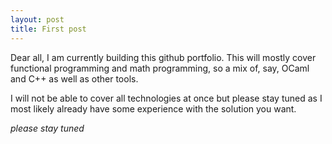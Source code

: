 ```yaml
---
layout: post
title: First post
---
```


Dear all, I am currently building this github portfolio. This will mostly cover functional programming and math programming, so a mix of, say, OCaml and C++ as well as other tools.

I will not be able to cover all technologies at once but please stay tuned as I most likely already have some experience with the solution you want.

*please stay tuned*
